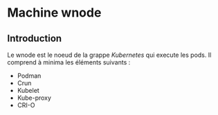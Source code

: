 # Machine wnode

## Introduction

Le wnode est le noeud de la grappe *Kubernetes* qui execute les pods. Il comprend à minima les
éléments suivants :

* Podman
* Crun
* Kubelet
* Kube-proxy
* CRI-O
